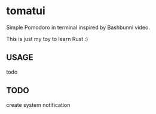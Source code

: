 # tomatui
Simple Pomodoro in terminal inspired by Bashbunni video.

This is just my toy to learn Rust :)

## USAGE
todo

## TODO
create system notification

